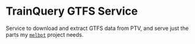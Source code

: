 # TrainQuery GTFS Service

Service to download and extract GTFS data from PTV, and serve just the parts my [`melbpt`](https://github.com/schel-d/melbpt) project needs.
